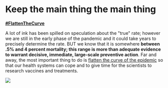# Keep the main thing the main thing
[**\#FlattenTheCurve**](https://twitter.com/hashtag/FlattenTheCurve?src=hashtag_click)

A lot of ink has been spilled on speculation about the "true" rate; however we are still in the early phase of the pandemic and it could
take years to precisely determine the rate. BUT we know that it is somewhere **between .5% and 4 percent mortality; this range is more than
adequate evidence to warrant decisive, immediate, large-scale preventive action**. Far and away, the most important thing to do is [flatten the
curve of the epidemic](https://www.economist.com/briefing/2020/02/29/covid-19-is-now-in-50-countries-and-things-will-get-worse)
so that our health systems can cope and to give time for the scientists to research vaccines and treatments.

![](images/health-system-capacity.svg)
